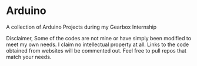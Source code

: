 # Arduino
A collection of Arduino Projects during my Gearbox Internship

Disclaimer, Some of the codes are not mine or have simply been modified to meet my own needs. 
I claim no intellectual property at all.
Links to the code obtained from websites will be commented out.
Feel free to pull repos that match your needs.
